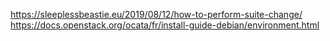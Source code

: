https://sleeplessbeastie.eu/2019/08/12/how-to-perform-suite-change/
https://docs.openstack.org/ocata/fr/install-guide-debian/environment.html
